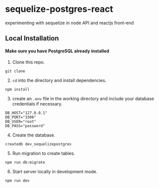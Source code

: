 # sequelize-postgres-react

experimenting with sequelize in node API and reactjs front-end

## Local Installation

#### Make sure you have PostgreSQL already installed

1. Clone this repo.
```
git clone 
```
2. `cd` into the directory and install dependencies.
```
npm install
```
3. create an `.env` file in the working directory and include your database credentials if necessary.
```
DB_HOST="127.0.0.1"
DB_PORT="3306"
DB_USER="root" 
DB_PASS="password"
```
4. Create the database.
```
createdb dev_sequelizepostgres
```
5. Run migration to create tables.
```
npm run db:migrate
```
6. Start server locally in development mode.
```
npm run dev
```
